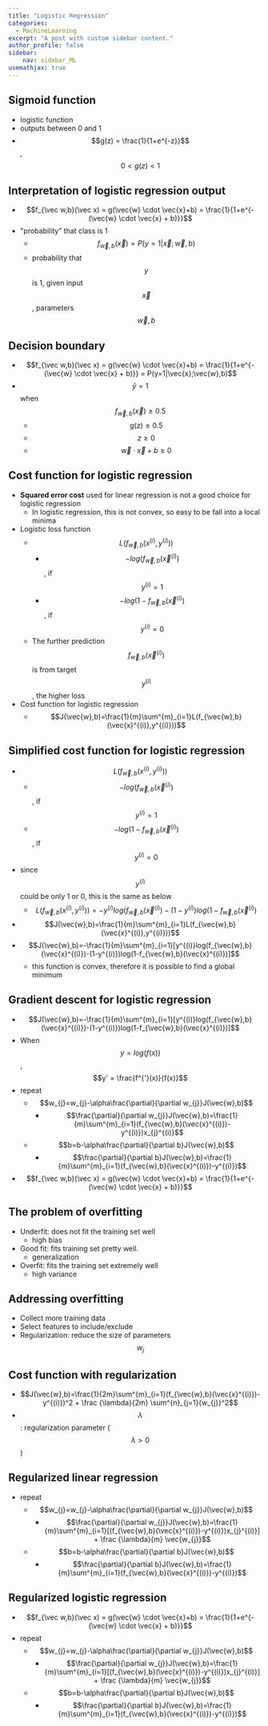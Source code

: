 ```yaml
---
title: "Logistic Regression"
categories:
  - MachineLearning 
excerpt: "A post with custom sidebar content."
author_profile: false
sidebar:
    nav: sidebar_ML
usemathjax: true
---
```



## Sigmoid function

- logistic function
- outputs between 0 and 1
- $$g(z) = \frac{1}{1+e^{-z}}$$, $$ 0 < g(z) < 1 $$

## Interpretation of logistic regression output

- $$f_{\vec w,b}(\vec x) = g(\vec{w} \cdot \vec{x}+b) = \frac{1}{1+e^{-(\vec{w} \cdot \vec{x} + b)}}$$
- "probability" that class is 1
  - $$f_{\vec w,b}(\vec x) = P(y=1|\vec{x};\vec{w},b)$$
  - probability that $$y$$ is 1, given input $$\vec{x}$$, parameters $$\vec{w}, b$$

## Decision boundary

- $$f_{\vec w,b}(\vec x) = g(\vec{w} \cdot \vec{x}+b) = \frac{1}{1+e^{-(\vec{w} \cdot \vec{x} + b)}}  = P(y=1|\vec{x};\vec{w},b)$$
- $$\hat{y}=1$$ when $$f_{\vec w,b}(\vec x) \geq 0.5$$
  - $$g(z) \geq 0.5$$
  - $$z\geq 0$$
  - $$\vec{w} \cdot \vec{x} + b \geq 0$$

## Cost function for logistic regression

- **Squared error cost** used for linear regression is not a good choice for logistic regression
  - In logistic regression, this is not convex, so easy to be fall into a local minima
- Logistic loss function
  - $$L(f_{\vec{w},b}(x^{(i)},y^{(i)}))$$
    - $$-log(f_{\vec{w},b}(\vec{x}^{(i)})$$, if $$y^{(i)}=1$$
    - $$-log(1-f_{\vec{w},b}(\vec{x}^{(i)})$$, if $$y^{(i)}=0$$
  - The further prediction $$f_{\vec{w},b}(\vec{x}^{(i)})$$ is from target $$y^{(i)}$$, the higher loss
- Cost function for logistic regression
  - $$J(\vec{w},b)=\frac{1}{m}\sum^{m}_{i=1}L(f_{\vec{w},b}(\vec{x}^{(i)},y^{(i)}))$$

## Simplified cost function for logistic regression

- $$L(f_{\vec{w},b}(x^{(i)},y^{(i)}))$$
  - $$-log(f_{\vec{w},b}(\vec{x}^{(i)})$$, if $$y^{(i)}=1$$
  - $$-log(1-f_{\vec{w},b}(\vec{x}^{(i)})$$, if $$y^{(i)}=0$$
- since $$y^{(i)}$$ could be only 1 or 0, this is the same as below
  - $$L(f_{\vec{w},b}(x^{(i)},y^{(i)}))=-y^{(i)}log(f_{\vec{w},b}(\vec{x}^{(i)})-(1-y^{(i)})log(1-f_{\vec{w},b}(\vec{x}^{(i)})$$
- $$J(\vec{w},b)=\frac{1}{m}\sum^{m}_{i=1}L(f_{\vec{w},b}(\vec{x}^{(i)},y^{(i)}))$$
- $$J(\vec{w},b)=-\frac{1}{m}\sum^{m}_{i=1}[y^{(i)}log(f_{\vec{w},b}(\vec{x}^{(i)})-(1-y^{(i)})log(1-f_{\vec{w},b}(\vec{x}^{(i)})]$$
  - this function is convex, therefore it is possible to find a global minimum

## Gradient descent for logistic regression

- $$J(\vec{w},b)=-\frac{1}{m}\sum^{m}_{i=1}[y^{(i)}log(f_{\vec{w},b}(\vec{x}^{(i)})-(1-y^{(i)})log(1-f_{\vec{w},b}(\vec{x}^{(i)})]$$
- When $$y=log(f(x))$$ , $$y' = \frac{f^{'}(x)}{f(x)}$$
- repeat
  - $$w_{j}=w_{j}-\alpha\frac{\partial}{\partial w_{j}}J(\vec{w},b)$$
    - $$\frac{\partial}{\partial w_{j}}J(\vec{w},b)=\frac{1}{m}\sum^{m}_{i=1}(f_{\vec{w},b}(\vec{x}^{(i)})-y^{(i)})x_{j}^{(i)}$$
  - $$b=b-\alpha\frac{\partial}{\partial b}J(\vec{w},b)$$
    - $$\frac{\partial}{\partial b}J(\vec{w},b)=\frac{1}{m}\sum^{m}_{i=1}(f_{\vec{w},b}(\vec{x}^{(i)})-y^{(i)})$$
- $$f_{\vec w,b}(\vec x) = g(\vec{w} \cdot \vec{x}+b) = \frac{1}{1+e^{-(\vec{w} \cdot \vec{x} + b)}}$$

## The problem of overfitting

- Underfit: does not fit the training set well
  - high bias
- Good fit: fits training set pretty well.
  - generalization
- Overfit: fits the training set extremely well
  - high variance

## Addressing overfitting

- Collect more training data
- Select features to include/exclude
- Regularization: reduce the size of parameters $$w_{j}$$

## Cost function with regularization

- $$J(\vec{w},b)=\frac{1}{2m}\sum^{m}_{i=1}(f_{\vec{w},b}(\vec{x}^{(i)})-y^{(i)})^2 + \frac {\lambda}{2m} \sum^{n}_{j=1}{w_{j}}^2$$
- $$\lambda$$: regularization parameter ($$\lambda > 0$$)

## Regularized linear regression

- repeat
  - $$w_{j}=w_{j}-\alpha\frac{\partial}{\partial w_{j}}J(\vec{w},b)$$
    - $$\frac{\partial}{\partial w_{j}}J(\vec{w},b)=\frac{1}{m}\sum^{m}_{i=1}[(f_{\vec{w},b}(\vec{x}^{(i)})-y^{(i)})x_{j}^{(i)}] + \frac {\lambda}{m} \vec{w_{j}}$$
  - $$b=b-\alpha\frac{\partial}{\partial b}J(\vec{w},b)$$
    - $$\frac{\partial}{\partial b}J(\vec{w},b)=\frac{1}{m}\sum^{m}_{i=1}(f_{\vec{w},b}(\vec{x}^{(i)})-y^{(i)})$$

## Regularized logistic regression

- $$f_{\vec w,b}(\vec x) = g(\vec{w} \cdot \vec{x}+b) = \frac{1}{1+e^{-(\vec{w} \cdot \vec{x} + b)}}$$
- repeat
  - $$w_{j}=w_{j}-\alpha\frac{\partial}{\partial w_{j}}J(\vec{w},b)$$
    - $$\frac{\partial}{\partial w_{j}}J(\vec{w},b)=\frac{1}{m}\sum^{m}_{i=1}[(f_{\vec{w},b}(\vec{x}^{(i)})-y^{(i)})x_{j}^{(i)}] + \frac {\lambda}{m} \vec{w_{j}}$$
  - $$b=b-\alpha\frac{\partial}{\partial b}J(\vec{w},b)$$
    - $$\frac{\partial}{\partial b}J(\vec{w},b)=\frac{1}{m}\sum^{m}_{i=1}(f_{\vec{w},b}(\vec{x}^{(i)})-y^{(i)})$$
